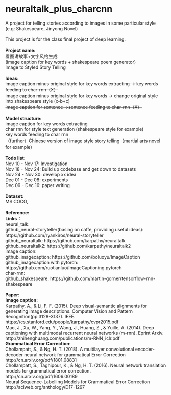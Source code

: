 # neuraltalk_plus_charcnn
<div>A project for telling stories according to images in some particular style (e.g: Shakespeare, Jinyong Novel)</div><div><br></div><div>This project is for the class final project of deep learning.</div><div><br></div><div><b>Project name:</b></div><div><div>看图讲故事+文字风格生成</div><div>(image caption for key words + shakespeare poem generator)</div><div>Image to Styled Story Telling</div><div><br></div><div><div><b>Ideas:</b></div><div><strike>image caption minus original style for key words extracting -&gt; key words feeding to char-rnn（X）</strike></div><div>image caption minus original style for key words -&gt; change original style into shakespeare style (x-b+c)</div><div><strike>image caption for sentence -&gt;sentence feeding to char-rnn（X）</strike></div></div><div><br></div><div><div><b>Model structure:</b></div><div>image caption for key words extracting</div><div>char rnn for style text generation (shakespeare style for example)</div><div>key words feeding to char rnn</div><div>（further）Chinese version of image style story telling（martial arts novel for example）</div></div><div><br></div><div><div><b>Todo list:</b></div><div>Nov 10 - Nov 17: Investigation</div><div>Nov 18 - Nov 24: Build up codebase and get down to datasets</div><div>Nov 24 - Nov 30: develop xx idea</div><div>Dec 01 - Dec 08: experiments</div><div>Dec 09 - Dec 16: paper writing</div></div><div><br></div><div><div><b>Dataset:</b></div><div>MS COCO,&nbsp;</div></div><div><br></div><b></b></div><div><b>Reference:</b></div><div><div><b>Links：</b></div><div>neural_talk:</div><div>github_neural-storyteller(basing on caffe, providing useful ideas): https://github.com/ryankiros/neural-storyteller</div><div>github_neuraltalk: https://github.com/karpathy/neuraltalk</div><div>github_neuraltalk2: https://github.com/karpathy/neuraltalk2</div><div>image caption:</div><div>github_imagecaption: https://github.com/boluoyu/ImageCaption</div><div>github_imagecaption with pytorch: https://github.com/ruotianluo/ImageCaptioning.pytorch</div><div>char-rnn:</div><div>github_shakespeare: https://github.com/martin-gorner/tensorflow-rnn-shakespeare</div><div><br></div><div><b>Paper:</b></div><div><div style=""><b>Image caption:</b></div></div><div>Karpathy, A., &amp; Li, F. F. (2015). Deep visual-semantic alignments for generating image descriptions. Computer Vision and Pattern Recognition(pp.3128-3137). IEEE. https://cs.stanford.edu/people/karpathy/cvpr2015.pdf</div><div>Mao, J., Xu, W., Yang, Y., Wang, J., Huang, Z., &amp; Yuille, A. (2014). Deep captioning with multimodal recurrent neural networks (m-rnn). Eprint Arxiv. http://zhihenghuang.com/publications/m-RNN_iclr.pdf</div></div><div><div><b>Grammatical Error Correction:</b></div><div>Chollampatt, S., &amp; Ng, H. T. (2018). A multilayer convolutional encoder-decoder neural network for grammatical Error Correction</div><div>http://cn.arxiv.org/pdf/1801.08831</div><div>Chollampatt, S., Taghipour, K., &amp; Ng, H. T. (2016). Neural network translation models for grammatical error correction.</div><div>http://cn.arxiv.org/pdf/1606.00189</div><div>Neural Sequence-Labelling Models for Grammatical Error Correction</div><div>http://aclweb.org/anthology/D17-1297</div></div>
